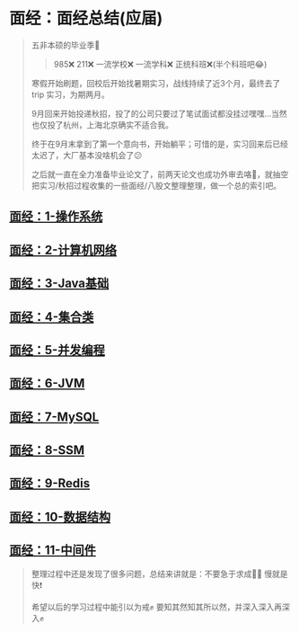 # 面经：面经总结(应届)

> 五非本硕的毕业季:tada:
>
> > 985:x:  211:x:  一流学校:x:  一流学科:x:  正统科班:x:(半个科班吧:joy:)
>
> 寒假开始刷题，回校后开始找暑期实习，战线持续了近3个月，最终去了 trip 实习，为期两月。
>
> 9月回来开始投递秋招，投了的公司只要过了笔试面试都没挂过嘿嘿...当然也仅投了杭州，上海北京确实不适合我。
>
> 终于在9月末拿到了第一个意向书，开始躺平；可惜的是，实习回来后已经太迟了，大厂基本没啥机会了:confused:
>
> 之后就一直在全力准备毕业论文了，前两天论文也成功外审去咯:pray:，就抽空把实习/秋招过程收集的一些面经/八股文整理整理，做一个总的索引吧。

## [面经：1-操作系统]()

## [面经：2-计算机网络]()

## [面经：3-Java基础]()

## [面经：4-集合类]()

## [面经：5-并发编程]()

## [面经：6-JVM]()

## [面经：7-MySQL]()

## [面经：8-SSM]()

## [面经：9-Redis]()

## [面经：10-数据结构]()

## [面经：11-中间件]()

> 整理过程中还是发现了很多问题，总结来讲就是：不要急于求成:no_good_man: 慢就是快:exclamation:
>
> 希望以后的学习过程中能引以为戒:fist: 要知其然知其所以然，并深入深入再深入:fist: